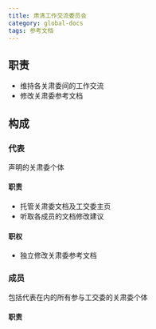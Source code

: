 ```yaml
---
title: 肃清工作交流委员会
category: global-docs
tags: 参考文档
---
```

## 职责
- 维持各关肃委间的工作交流
- 修改关肃委参考文档

## 构成
### 代表
声明的关肃委个体

#### 职责
- 托管关肃委文档及工交委主页
- 听取各成员的文档修改建议

#### 职权
- 独立修改关肃委参考文档

### 成员
包括代表在内的所有参与工交委的关肃委个体
#### 职责